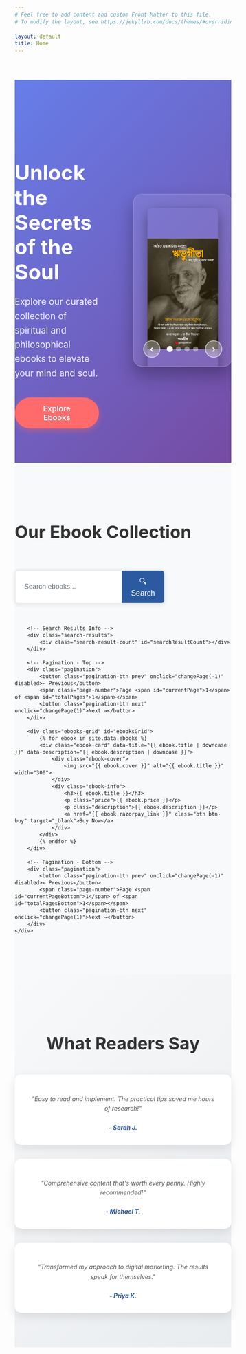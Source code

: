 ```yaml
---
# Feel free to add content and custom Front Matter to this file.
# To modify the layout, see https://jekyllrb.com/docs/themes/#overriding-theme-defaults

layout: default
title: Home
---
```


<style>
/* Hero Section */
.hero {
    background: linear-gradient(135deg, #667eea 0%, #764ba2 100%);
    color: white;
    padding: 120px 0 80px;
    margin-top: 60px;
    position: relative;
    overflow: hidden;
}

.hero-content {
    display: grid;
    grid-template-columns: 1fr 1fr;
    gap: 3rem;
    align-items: center;
    min-height: 500px;
}

.hero-text {
    padding-right: 2rem;
}

.hero-text h1 {
    font-size: 3rem;
    margin-bottom: 1.5rem;
    line-height: 1.2;
    font-weight: 700;
}

.hero-text p {
    font-size: 1.3rem;
    margin-bottom: 2.5rem;
    opacity: 0.9;
    line-height: 1.6;
}

/* Hero Slider */
.hero-slider {
    position: relative;
    width: 100%;
    height: 400px;
    background: rgba(255, 255, 255, 0.1);
    border-radius: 20px;
    backdrop-filter: blur(10px);
    border: 1px solid rgba(255, 255, 255, 0.2);
    overflow: hidden;
    box-shadow: 0 20px 40px rgba(0, 0, 0, 0.3);
}

.slider-container {
    width: 100%;
    height: 100%;
    position: relative;
    overflow: hidden;
}

.slider-track {
    display: flex;
    width: 400%;
    height: 100%;
    transition: transform 0.5s ease-in-out;
}

.slide {
    width: 25%;
    height: 100%;
    display: flex;
    align-items: center;
    justify-content: center;
    padding: 2rem;
}

.slide img {
    width: auto;
    height: 100%;
    max-width: 100%;
    object-fit: contain;
    border-radius: 10px;
    box-shadow: 0 10px 30px rgba(0, 0, 0, 0.4);
    transition: transform 0.3s ease;
}

.slide img:hover {
    transform: scale(1.05);
}

/* Slider Controls */
.slider-controls {
    position: absolute;
    bottom: 20px;
    left: 0;
    right: 0;
    display: flex;
    align-items: center;
    justify-content: center;
    gap: 1rem;
    z-index: 10;
}

.slider-btn {
    background: rgba(255, 255, 255, 0.3);
    border: 2px solid rgba(255, 255, 255, 0.5);
    color: white;
    width: 40px;
    height: 40px;
    border-radius: 50%;
    font-size: 1.5rem;
    font-weight: bold;
    cursor: pointer;
    display: flex;
    align-items: center;
    justify-content: center;
    transition: all 0.3s ease;
    backdrop-filter: blur(10px);
}

.slider-btn:hover {
    background: rgba(255, 255, 255, 0.5);
    border-color: rgba(255, 255, 255, 0.8);
    transform: scale(1.1);
}

.slider-dots {
    display: flex;
    gap: 0.5rem;
}

.dot {
    width: 12px;
    height: 12px;
    border-radius: 50%;
    background: rgba(255, 255, 255, 0.4);
    cursor: pointer;
    transition: all 0.3s ease;
}

.dot.active {
    background: white;
    transform: scale(1.2);
}

.dot:hover {
    background: rgba(255, 255, 255, 0.7);
}

/* Buttons */
.btn {
    display: inline-block;
    padding: 15px 35px;
    border: none;
    border-radius: 50px;
    text-decoration: none;
    font-weight: 600;
    cursor: pointer;
    transition: all 0.3s;
    font-size: 1.1rem;
    text-align: center;
}

.btn-primary {
    background: #ff6b6b;
    color: white;
    box-shadow: 0 5px 15px rgba(255, 107, 107, 0.4);
}

.btn-primary:hover {
    background: #ff5252;
    transform: translateY(-3px);
    box-shadow: 0 8px 25px rgba(255, 107, 107, 0.6);
}

/* Auto-slide animation */
@keyframes slide {
    0%, 20% { transform: translateX(0%); }
    25%, 45% { transform: translateX(-25%); }
    50%, 70% { transform: translateX(-50%); }
    75%, 95% { transform: translateX(-75%); }
    100% { transform: translateX(0%); }
}

.slider-track {
    animation: slide 20s infinite;
}

/* Pause animation on hover */
.hero-slider:hover .slider-track {
    animation-play-state: paused;
}

/* Ebooks Section */
.ebooks-section {
    padding: 80px 0;
    background: #f8f9fa;
}

.ebooks-section h2 {
    text-align: center;
    margin-bottom: 3rem;
    font-size: 2.5rem;
    color: #333;
}

.ebooks-grid {
    display: grid;
    grid-template-columns: repeat(auto-fit, minmax(300px, 1fr));
    gap: 2rem;
}

.ebook-card {
    background: white;
    border-radius: 15px;
    overflow: hidden;
    box-shadow: 0 8px 25px rgba(0,0,0,0.1);
    transition: all 0.3s ease;
    display: flex;
    flex-direction: column;
    height: 100%;
}

.ebook-card:hover {
    transform: translateY(-10px);
    box-shadow: 0 15px 40px rgba(0,0,0,0.15);
}

/* Ebook Cover Container */
.ebook-cover {
    width: 100%;
    height: 250px;
    position: relative;
    overflow: hidden;
    background: linear-gradient(135deg, #f5f7fa 0%, #c3cfe2 100%);
    display: flex;
    align-items: center;
    justify-content: center;
    padding: 20px;
}

.ebook-cover img {
    width: auto;
    height: auto;
    max-width: 100%;
    max-height: 100%;
    object-fit: contain;
    border-radius: 8px;
    box-shadow: 0 5px 15px rgba(0,0,0,0.2);
    transition: transform 0.3s ease;
}

.ebook-card:hover .ebook-cover img {
    transform: scale(1.05);
}

/* Ebook Info */
.ebook-info {
    padding: 1.5rem;
    display: flex;
    flex-direction: column;
    flex-grow: 1;
}

.ebook-info h3 {
    margin-bottom: 0.8rem;
    color: #2c3e50;
    font-size: 1.3rem;
    line-height: 1.4;
    min-height: 3.5rem;
    display: -webkit-box;
    -webkit-line-clamp: 2;
    -webkit-box-orient: vertical;
    overflow: hidden;
}

.price {
    font-size: 1.5rem;
    font-weight: bold;
    color: #2c5aa0;
    margin-bottom: 1rem;
}

.description {
    color: #666;
    margin-bottom: 1.5rem;
    line-height: 1.6;
    flex-grow: 1;
    display: -webkit-box;
    -webkit-line-clamp: 3;
    -webkit-box-orient: vertical;
    overflow: hidden;
}

.btn-buy {
    background: linear-gradient(135deg, #2c5aa0, #1e3d72);
    color: white;
    width: 100%;
    text-align: center;
    padding: 12px 20px;
    border: none;
    border-radius: 8px;
    font-weight: 600;
    font-size: 1rem;
    cursor: pointer;
    transition: all 0.3s ease;
    text-decoration: none;
    display: block;
}

.btn-buy:hover {
    background: linear-gradient(135deg, #1e3d72, #152a4d);
    transform: translateY(-2px);
    box-shadow: 0 5px 15px rgba(44, 90, 160, 0.4);
}

/* Alternative Cover Styles for Different Aspect Ratios */
.ebook-cover.portrait img {
    max-width: 60%;
    max-height: 90%;
}

.ebook-cover.landscape img {
    max-width: 90%;
    max-height: 80%;
}

.ebook-cover.square img {
    max-width: 70%;
    max-height: 70%;
}

/* Fallback for older browsers */
.ebook-cover::before {
    content: '';
    position: absolute;
    top: 0;
    left: 0;
    right: 0;
    bottom: 0;
    background: rgba(255,255,255,0.1);
    opacity: 0;
    transition: opacity 0.3s ease;
}

.ebook-card:hover .ebook-cover::before {
    opacity: 1;
}

/* Search Box Styles */
.search-container {
    margin: 0 2rem;
    flex: 0 1 300px;
}

.search-form {
    display: flex;
    background: white;
    border-radius: 25px;
    overflow: hidden;
    box-shadow: 0 2px 10px rgba(0,0,0,0.1);
    border: 2px solid #e9ecef;
    transition: all 0.3s ease;
}

.search-form:focus-within {
    border-color: #2c5aa0;
    box-shadow: 0 4px 15px rgba(44, 90, 160, 0.2);
}

.search-input {
    flex: 1;
    padding: 12px 20px;
    border: none;
    outline: none;
    font-size: 1rem;
    background: transparent;
}

.search-input::placeholder {
    color: #6c757d;
}

.search-btn {
    padding: 12px 20px;
    background: #2c5aa0;
    color: white;
    border: none;
    cursor: pointer;
    transition: background 0.3s ease;
    font-size: 1.1rem;
}

.search-btn:hover {
    background: #1e3d72;
}

/* Search Section Styles */
.search-section {
    background: linear-gradient(135deg, #f8f9fa 0%, #e9ecef 100%);
    padding: 3rem 0;
    text-align: center;
}

.search-box {
    max-width: 600px;
    margin: 0 auto;
}

.search-box h3 {
    color: #2c3e50;
    margin-bottom: 1.5rem;
    font-size: 1.5rem;
}

.search-box .search-form {
    max-width: 500px;
    margin: 0 auto;
}

/* Inline Search Box */
.section-header {
    display: flex;
    justify-content: space-between;
    align-items: center;
    margin-bottom: 3rem;
    flex-wrap: wrap;
    gap: 1rem;
}

.search-box-inline {
    flex: 0 1 350px;
}

.search-box-inline .search-form {
    border-radius: 8px;
}

/* Search Results */
.search-results {
    margin-top: 2rem;
}

.search-result-count {
    color: #666;
    margin-bottom: 1rem;
    font-style: italic;
}

.no-results {
    text-align: center;
    color: #666;
    padding: 2rem;
    font-style: italic;
    grid-column: 1 / -1;
}

/* Pagination Styles */
.pagination {
    display: flex;
    justify-content: center;
    align-items: center;
    margin: 2rem 0;
    gap: 1rem;
}

.pagination-btn {
    padding: 8px 16px;
    background: #2c5aa0;
    color: white;
    border: none;
    border-radius: 5px;
    cursor: pointer;
    transition: all 0.3s ease;
}

.pagination-btn:hover:not(:disabled) {
    background: #1e3d72;
    transform: translateY(-2px);
}

.pagination-btn:disabled {
    background: #cccccc;
    cursor: not-allowed;
    transform: none;
}

.page-number {
    font-weight: bold;
    color: #333;
}

/* Testimonials Section */
.testimonials {
    padding: 80px 0;
    background: linear-gradient(135deg, #f8f9fa 0%, #e9ecef 100%);
}

.testimonials h2 {
    text-align: center;
    margin-bottom: 3rem;
    font-size: 2.5rem;
    color: #333;
}

.testimonials-grid {
    display: grid;
    grid-template-columns: repeat(auto-fit, minmax(300px, 1fr));
    gap: 2rem;
}

.testimonial {
    background: white;
    padding: 2rem;
    border-radius: 15px;
    box-shadow: 0 8px 25px rgba(0,0,0,0.1);
    text-align: center;
}

.testimonial p {
    font-style: italic;
    margin-bottom: 1.5rem;
    color: #555;
    line-height: 1.6;
}

.testimonial cite {
    font-weight: bold;
    color: #2c5aa0;
}

/* Mobile Responsive Search */
@media (max-width: 768px) {
    .hero-content {
        grid-template-columns: 1fr;
        gap: 2rem;
        text-align: center;
        min-height: auto;
    }
    
    .hero-text {
        padding-right: 0;
        order: 2;
    }
    
    .hero-slider {
        order: 1;
        height: 300px;
    }
    
    .hero-text h1 {
        font-size: 2.2rem;
    }
    
    .hero-text p {
        font-size: 1.1rem;
    }
    
    .slider-controls {
        bottom: 10px;
    }
    
    .slider-btn {
        width: 35px;
        height: 35px;
        font-size: 1.2rem;
    }
    .hero-text {
        display: flex;
        flex-direction: column;
        justify-content: center;
        height: 400px;
    }
   .ebooks-grid {
        grid-template-columns: repeat(auto-fit, minmax(280px, 1fr));
        gap: 1.5rem;
    }
    
    .ebook-cover {
        height: 220px;
        padding: 15px;
    }
    
    .ebook-info {
        padding: 1.2rem;
    }
    
    .ebook-info h3 {
        font-size: 1.2rem;
        min-height: 3.2rem;
    }
    
    .price {
        font-size: 1.4rem;
    }
 .search-container {
        order: 3;
        flex: 1 1 100%;
        margin: 1rem 0 0 0;
    }
    
    .section-header {
        flex-direction: column;
        align-items: stretch;
    }
    
    .search-box-inline {
        flex: 1 1 100%;
    }
    
    .search-form {
        border-radius: 8px;
    }
    
    .pagination {
        flex-wrap: wrap;
    }
}

@media (max-width: 480px) {
    .hero {
        padding: 100px 0 60px;
    }
    
    .hero-text h1 {
        font-size: 1.8rem;
    }
    
    .hero-slider {
        height: 250px;
    }
    
    .slide {
        padding: 1rem;
    }
    
    .btn {
        padding: 12px 25px;
        font-size: 1rem;
    }
  .ebooks-grid {
        grid-template-columns: 1fr;
        gap: 1rem;
    }
    
    .ebook-cover {
        height: 200px;
        padding: 10px;
    }
    
    .ebook-info h3 {
        font-size: 1.1rem;
        min-height: auto;
        -webkit-line-clamp: 3;
    }
    
    .description {
        -webkit-line-clamp: 2;
    }
    .search-input {
        padding: 10px 15px;
        font-size: 0.9rem;
    }
    
    .search-btn {
        padding: 10px 15px;
        font-size: 1rem;
    }
}
</style>

<!-- Hero Section -->
<section class="hero">
    <div class="container">
        <div class="hero-content">
            <div class="hero-text">
                <h1>Unlock the Secrets of the Soul</h1>
                <p>Explore our curated collection of spiritual and philosophical ebooks to elevate your mind and soul.</p>
                <a href="#ebooks" class="btn btn-primary">Explore Ebooks</a>
            </div>
            <div class="hero-slider">
                <div class="slider-container">
                    <div class="slider-track">
                        <div class="slide active">
                            <img src="/assets/images/ribhu-gita-ঋভু-গীতা-Sri-Ramana-Maharshi.png" alt="Ribhu Gita" width="300">
                        </div>
                        <div class="slide">
                            <img src="/assets/images/Earthy Minimalistic Mindful Meditation How To Ebook Cover.png" alt="Spiritual Wisdom" width="300">
                        </div>
                        <div class="slide">
                            <img src="/assets/images/love-building-techniques.png" alt="Philosophy Guide" width="300">
                        </div>
                        <div class="slide">
                            <img src="/assets/images/Wisdom of Chanakya.png" alt="Meditation Techniques" width="300">
                        </div>
                    </div>
                </div>
                <div class="slider-controls">
                    <button class="slider-btn prev-btn">‹</button>
                    <div class="slider-dots">
                        <span class="dot active" data-slide="0"></span>
                        <span class="dot" data-slide="1"></span>
                        <span class="dot" data-slide="2"></span>
                        <span class="dot" data-slide="3"></span>
                    </div>
                    <button class="slider-btn next-btn">›</button>
                </div>
            </div>
        </div>
    </div>
</section>

<!-- Ebook Showcase -->
<section id="ebooks" class="ebooks-section">
    <div class="container">
        <div class="section-header">
            <h2>Our Ebook Collection</h2>
            <!-- Search Box -->
            <div class="search-box-inline">
                <form class="search-form" id="searchForm">
                    <input type="text" placeholder="Search ebooks..." class="search-input" id="searchInput">
                    <button type="submit" class="search-btn">🔍 Search</button>
                </form>
            </div>
        </div>
        
        <!-- Search Results Info -->
        <div class="search-results">
            <div class="search-result-count" id="searchResultCount"></div>
        </div>
            
        <!-- Pagination - Top -->
        <div class="pagination">
            <button class="pagination-btn prev" onclick="changePage(-1)" disabled>← Previous</button>
            <span class="page-number">Page <span id="currentPage">1</span> of <span id="totalPages">1</span></span>
            <button class="pagination-btn next" onclick="changePage(1)">Next →</button>
        </div>

        <div class="ebooks-grid" id="ebooksGrid">
            {% for ebook in site.data.ebooks %}
            <div class="ebook-card" data-title="{{ ebook.title | downcase }}" data-description="{{ ebook.description | downcase }}">
                <div class="ebook-cover">
                    <img src="{{ ebook.cover }}" alt="{{ ebook.title }}" width="300">
                </div>
                <div class="ebook-info">
                    <h3>{{ ebook.title }}</h3>
                    <p class="price">{{ ebook.price }}</p>
                    <p class="description">{{ ebook.description }}</p>
                    <a href="{{ ebook.razorpay_link }}" class="btn btn-buy" target="_blank">Buy Now</a>
                </div>
            </div>
            {% endfor %}
        </div>

        <!-- Pagination - Bottom -->
        <div class="pagination">
            <button class="pagination-btn prev" onclick="changePage(-1)" disabled>← Previous</button>
            <span class="page-number">Page <span id="currentPageBottom">1</span> of <span id="totalPagesBottom">1</span></span>
            <button class="pagination-btn next" onclick="changePage(1)">Next →</button>
        </div>
    </div>
</section>

<!-- Testimonials Section -->
<section class="testimonials">
    <div class="container">
        <h2>What Readers Say</h2>
        <div class="testimonials-grid">
            <div class="testimonial">
                <p>"Easy to read and implement. The practical tips saved me hours of research!"</p>
                <cite>- Sarah J.</cite>
            </div>
            <div class="testimonial">
                <p>"Comprehensive content that's worth every penny. Highly recommended!"</p>
                <cite>- Michael T.</cite>
            </div>
            <div class="testimonial">
                <p>"Transformed my approach to digital marketing. The results speak for themselves."</p>
                <cite>- Priya K.</cite>
            </div>
        </div>
    </div>
</section>

<script>
document.addEventListener('DOMContentLoaded', function() {
    // Slider functionality
    const track = document.querySelector('.slider-track');
    const slides = document.querySelectorAll('.slide');
    const dots = document.querySelectorAll('.dot');
    const prevBtn = document.querySelector('.prev-btn');
    const nextBtn = document.querySelector('.next-btn');
    let currentSlide = 0;
    const totalSlides = slides.length;

    // Update slider position
    function updateSlider() {
        track.style.transform = `translateX(-${currentSlide * 25}%)`;
        
        // Update dots
        dots.forEach((dot, index) => {
            dot.classList.toggle('active', index === currentSlide);
        });
        
        // Update slides
        slides.forEach((slide, index) => {
            slide.classList.toggle('active', index === currentSlide);
        });
    }

    // Next slide
    function nextSlide() {
        currentSlide = (currentSlide + 1) % totalSlides;
        updateSlider();
    }

    // Previous slide
    function prevSlide() {
        currentSlide = (currentSlide - 1 + totalSlides) % totalSlides;
        updateSlider();
    }

    // Dot click event
    dots.forEach(dot => {
        dot.addEventListener('click', function() {
            currentSlide = parseInt(this.getAttribute('data-slide'));
            updateSlider();
        });
    });

    // Button events
    nextBtn.addEventListener('click', nextSlide);
    prevBtn.addEventListener('click', prevSlide);

    // Auto-slide
    let slideInterval = setInterval(nextSlide, 5000);

    // Pause auto-slide on hover
    const slider = document.querySelector('.hero-slider');
    slider.addEventListener('mouseenter', () => clearInterval(slideInterval));
    slider.addEventListener('mouseleave', () => {
        slideInterval = setInterval(nextSlide, 5000);
    });

    // Search functionality
    const searchForm = document.getElementById('searchForm');
    const searchInput = document.getElementById('searchInput');
    const ebookCards = document.querySelectorAll('.ebook-card');
    const searchResultCount = document.getElementById('searchResultCount');
    
    // Pagination variables
    let currentPage = 1;
    const itemsPerPage = 6;
    let filteredEbooks = Array.from(ebookCards);
    
    // Initialize pagination
    updatePagination();
    
    // Search form submission
    searchForm.addEventListener('submit', function(e) {
        e.preventDefault();
        performSearch();
    });
    
    // Real-time search as user types
    searchInput.addEventListener('input', function() {
        performSearch();
    });
    
    // Perform search function
    function performSearch() {
        const searchTerm = searchInput.value.trim().toLowerCase();
        
        if (searchTerm === '') {
            // If search is empty, show all ebooks
            filteredEbooks = Array.from(ebookCards);
            searchResultCount.textContent = '';
        } else {
            // Filter ebooks based on search term
            filteredEbooks = Array.from(ebookCards).filter(card => {
                const title = card.getAttribute('data-title');
                const description = card.getAttribute('data-description');
                
                return title.includes(searchTerm) || description.includes(searchTerm);
            });
            
            // Update search result count
            const resultText = filteredEbooks.length === 1 ? 'result' : 'results';
            searchResultCount.textContent = `Found ${filteredEbooks.length} ${resultText} for "${searchTerm}"`;
        }
        
        // Reset to first page after search
        currentPage = 1;
        updatePagination();
        displayCurrentPage();
    }
    
    // Update pagination controls
    function updatePagination() {
        const totalPages = Math.ceil(filteredEbooks.length / itemsPerPage);
        
        // Update page numbers
        document.getElementById('totalPages').textContent = totalPages;
        document.getElementById('currentPage').textContent = currentPage;
        document.getElementById('totalPagesBottom').textContent = totalPages;
        document.getElementById('currentPageBottom').textContent = currentPage;
        
        // Update button states
        const prevButtons = document.querySelectorAll('.pagination-btn.prev');
        const nextButtons = document.querySelectorAll('.pagination-btn.next');
        
        prevButtons.forEach(btn => {
            btn.disabled = currentPage === 1;
        });
        
        nextButtons.forEach(btn => {
            btn.disabled = currentPage === totalPages || totalPages === 0;
        });
    }
    
    // Display current page of ebooks
    function displayCurrentPage() {
        // Hide all ebooks first
        ebookCards.forEach(card => {
            card.style.display = 'none';
        });
        
        // Calculate start and end index for current page
        const startIndex = (currentPage - 1) * itemsPerPage;
        const endIndex = startIndex + itemsPerPage;
        
        // Display ebooks for current page
        const ebooksToShow = filteredEbooks.slice(startIndex, endIndex);
        
        if (ebooksToShow.length === 0) {
            // Show no results message
            const noResults = document.createElement('div');
            noResults.className = 'no-results';
            noResults.textContent = 'No ebooks found matching your search criteria.';
            
            // Clear grid and add no results message
            const grid = document.getElementById('ebooksGrid');
            grid.innerHTML = '';
            grid.appendChild(noResults);
        } else {
            ebooksToShow.forEach(card => {
                card.style.display = 'flex';
            });
        }
    }
    
    // Image aspect ratio handling
    const ebookCovers = document.querySelectorAll('.ebook-cover img');
    
    ebookCovers.forEach(img => {
        // Wait for image to load
        if (img.complete) {
            applyCoverStyle(img);
        } else {
            img.addEventListener('load', function() {
                applyCoverStyle(this);
            });
        }
    });
    
    function applyCoverStyle(img) {
        const container = img.parentElement;
        const width = img.naturalWidth;
        const height = img.naturalHeight;
        const aspectRatio = width / height;
        
        // Remove existing classes
        container.classList.remove('portrait', 'landscape', 'square');
        
        // Apply appropriate class based on aspect ratio
        if (aspectRatio > 1.2) {
            container.classList.add('landscape');
        } else if (aspectRatio < 0.8) {
            container.classList.add('portrait');
        } else {
            container.classList.add('square');
        }
    }
});

// Global function for pagination buttons
function changePage(direction) {
    const totalPages = Math.ceil(document.querySelectorAll('.ebook-card[style*="display: flex"]').length / 6);
    
    // Update current page
    window.currentPage += direction;
    
    // Ensure page is within bounds
    if (window.currentPage < 1) window.currentPage = 1;
    if (window.currentPage > totalPages) window.currentPage = totalPages;
    
    // Update pagination and display
    updatePagination();
    displayCurrentPage();
}

// These functions need to be accessible globally
function updatePagination() {
    const totalPages = Math.ceil(window.filteredEbooks.length / 6);
    
    // Update page numbers
    document.getElementById('totalPages').textContent = totalPages;
    document.getElementById('currentPage').textContent = window.currentPage;
    document.getElementById('totalPagesBottom').textContent = totalPages;
    document.getElementById('currentPageBottom').textContent = window.currentPage;
    
    // Update button states
    const prevButtons = document.querySelectorAll('.pagination-btn.prev');
    const nextButtons = document.querySelectorAll('.pagination-btn.next');
    
    prevButtons.forEach(btn => {
        btn.disabled = window.currentPage === 1;
    });
    
    nextButtons.forEach(btn => {
        btn.disabled = window.currentPage === totalPages || totalPages === 0;
    });
}

function displayCurrentPage() {
    const ebookCards = document.querySelectorAll('.ebook-card');
    const itemsPerPage = 6;
    
    // Hide all ebooks first
    ebookCards.forEach(card => {
        card.style.display = 'none';
    });
    
    // Calculate start and end index for current page
    const startIndex = (window.currentPage - 1) * itemsPerPage;
    const endIndex = startIndex + itemsPerPage;
    
    // Display ebooks for current page
    const ebooksToShow = window.filteredEbooks.slice(startIndex, endIndex);
    
    if (ebooksToShow.length === 0 && window.filteredEbooks.length === 0) {
        // Show no results message
        const noResults = document.createElement('div');
        noResults.className = 'no-results';
        noResults.textContent = 'No ebooks found matching your search criteria.';
        
        // Clear grid and add no results message
        const grid = document.getElementById('ebooksGrid');
        grid.innerHTML = '';
        grid.appendChild(noResults);
    } else {
        ebooksToShow.forEach(card => {
            card.style.display = 'flex';
        });
    }
}
</script>